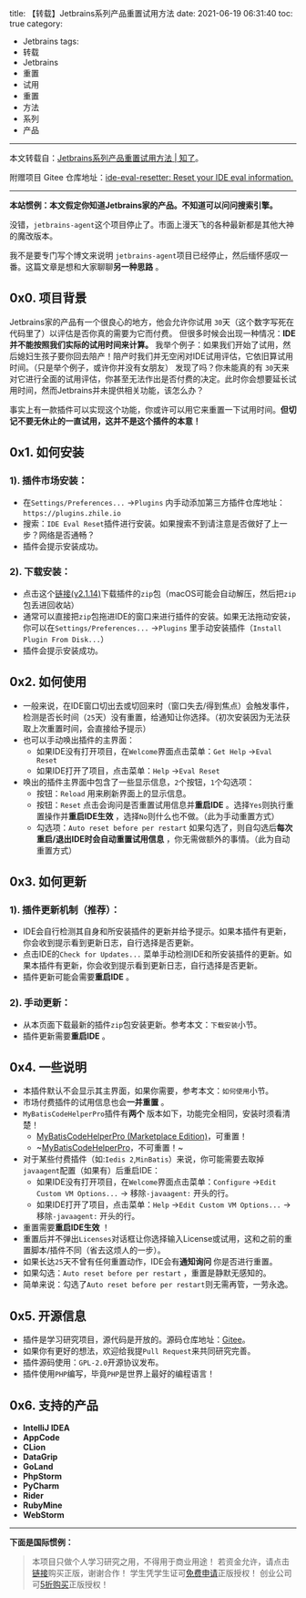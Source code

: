 title: 【转载】Jetbrains系列产品重置试用方法
date: 2021-06-19 06:31:40
toc: true
category: 
 - Jetbrains
tags: 
 - 转载
 - Jetbrains
 - 重置
 - 试用
 - 重置
 - 方法
 - 系列
 - 产品
---

本文转载自：[Jetbrains系列产品重置试用方法 | 知了](https://zhile.io/2020/11/18/jetbrains-eval-reset-da33a93d.html)。

附赠项目 Gitee 仓库地址：[ide-eval-resetter: Reset your IDE eval information.](https://gitee.com/pengzhile/ide-eval-resetter?_from=gitee_search)

---

**本站惯例：本文假定你知道Jetbrains家的产品。不知道可以问问搜索引擎。**

没错，`jetbrains-agent`这个项目停止了。市面上漫天飞的各种最新都是其他大神的魔改版本。

我不是要专门写个博文来说明 `jetbrains-agent`项目已经停止，然后缅怀感叹一番。这篇文章是想和大家聊聊**另一种思路** 。


<!-- more -->


## 0x0. 项目背景

Jetbrains家的产品有一个很良心的地方，他会允许你试用 `30`天（这个数字写死在代码里了）以评估是否你真的需要为它而付费。
但很多时候会出现一种情况：**IDE并不能按照我们实际的试用时间来计算。**
我举个例子：如果我们开始了试用，然后媳妇生孩子要你回去陪产！陪产时我们并无空闲对IDE试用评估，它依旧算试用时间。（只是举个例子，或许你并没有女朋友）
发现了吗？你未能真的有 `30`天来对它进行全面的试用评估，你甚至无法作出是否付费的决定。此时你会想要延长试用时间，然而Jetbrains并未提供相关功能，该怎么办？

事实上有一款插件可以实现这个功能，你或许可以用它来重置一下试用时间。**但切记不要无休止的一直试用，这并不是这个插件的本意！**

## 0x1. 如何安装

### 1). 插件市场安装：

* 在`Settings/Preferences...` ->`Plugins` 内手动添加第三方插件仓库地址：`https://plugins.zhile.io`
* 搜索：`IDE Eval Reset`插件进行安装。如果搜索不到请注意是否做好了上一步？网络是否通畅？
* 插件会提示安装成功。

### 2). 下载安装：

* 点击这个[链接(v2.1.14)](https://plugins.zhile.io/files/ide-eval-resetter-2.1.14-d2fedb86.zip)下载插件的`zip`包（macOS可能会自动解压，然后把`zip`包丢进回收站）
* 通常可以直接把`zip`包拖进IDE的窗口来进行插件的安装。如果无法拖动安装，你可以在`Settings/Preferences...` ->`Plugins` 里手动安装插件（`Install Plugin From Disk...`）
* 插件会提示安装成功。

## 0x2. 如何使用

* 一般来说，在IDE窗口切出去或切回来时（窗口失去/得到焦点）会触发事件，检测是否长时间（`25`天）没有重置，给通知让你选择。（初次安装因为无法获取上次重置时间，会直接给予提示）
* 也可以手动唤出插件的主界面：
  * 如果IDE没有打开项目，在`Welcome`界面点击菜单：`Get Help` ->`Eval Reset`
  * 如果IDE打开了项目，点击菜单：`Help` ->`Eval Reset`
* 唤出的插件主界面中包含了一些显示信息，`2`个按钮，`1`个勾选项：
  * 按钮：`Reload` 用来刷新界面上的显示信息。
  * 按钮：`Reset` 点击会询问是否重置试用信息并**重启IDE** 。选择`Yes`则执行重置操作并**重启IDE生效** ，选择`No`则什么也不做。（此为手动重置方式）
  * 勾选项：`Auto reset before per restart` 如果勾选了，则自勾选后**每次重启/退出IDE时会自动重置试用信息** ，你无需做额外的事情。（此为自动重置方式）

## 0x3. 如何更新

### 1). 插件更新机制（推荐）：

* IDE会自行检测其自身和所安装插件的更新并给予提示。如果本插件有更新，你会收到提示看到更新日志，自行选择是否更新。
* 点击IDE的`Check for Updates...` 菜单手动检测IDE和所安装插件的更新。如果本插件有更新，你会收到提示看到更新日志，自行选择是否更新。
* 插件更新可能会需要**重启IDE** 。

### 2). 手动更新：

* 从本页面下载最新的插件`zip`包安装更新。参考本文：`下载安装`小节。
* 插件更新需要**重启IDE** 。

## 0x4. 一些说明

* 本插件默认不会显示其主界面，如果你需要，参考本文：`如何使用`小节。
* 市场付费插件的试用信息也会**一并重置** 。
* `MyBatisCodeHelperPro`插件有**两个** 版本如下，功能完全相同，安装时须看清楚！
  * [MyBatisCodeHelperPro (Marketplace Edition)](https://plugins.jetbrains.com/plugin/14522-mybatiscodehelperpro-marketplace-edition-)，可重置！
  * ~[MyBatisCodeHelperPro](https://plugins.jetbrains.com/plugin/9837-mybatiscodehelperpro)，不可重置！~
* 对于某些付费插件（如:`Iedis 2`,`MinBatis`）来说，你可能需要去取掉`javaagent`配置（如果有）后重启IDE：
  * 如果IDE没有打开项目，在`Welcome`界面点击菜单：`Configure` ->`Edit Custom VM Options...` -> 移除`-javaagent:` 开头的行。
  * 如果IDE打开了项目，点击菜单：`Help` ->`Edit Custom VM Options...` -> 移除`-javaagent:` 开头的行。
* 重置需要**重启IDE生效** ！
* 重置后并不弹出`Licenses`对话框让你选择输入License或试用，这和之前的重置脚本/插件不同（省去这烦人的一步）。
* 如果长达`25`天不曾有任何重置动作，IDE会有**通知询问** 你是否进行重置。
* 如果勾选：`Auto reset before per restart` ，重置是静默无感知的。
* 简单来说：勾选了`Auto reset before per restart`则无需再管，一劳永逸。

## 0x5. 开源信息

* 插件是学习研究项目，源代码是开放的。源码仓库地址：[Gitee](https://gitee.com/pengzhile/ide-eval-resetter)。
* 如果你有更好的想法，欢迎给我提`Pull Request`来共同研究完善。
* 插件源码使用：`GPL-2.0`开源协议发布。
* 插件使用`PHP`编写，毕竟`PHP`是世界上最好的编程语言！

## 0x6. 支持的产品

* **IntelliJ IDEA**
* **AppCode**
* **CLion**
* **DataGrip**
* **GoLand**
* **PhpStorm**
* **PyCharm**
* **Rider**
* **RubyMine**
* **WebStorm**

---

**下面是国际惯例：**

> 本项目只做个人学习研究之用，不得用于商业用途！
> 若资金允许，请点击[链接](https://www.jetbrains.com/idea/buy/)购买正版，谢谢合作！
> 学生凭学生证可[免费申请](https://sales.jetbrains.com/hc/zh-cn/articles/207154369-%E5%AD%A6%E7%94%9F%E6%8E%88%E6%9D%83%E7%94%B3%E8%AF%B7%E6%96%B9%E5%BC%8F)正版授权！
> 创业公司可[5折购买](https://www.jetbrains.com/shop/eform/startup)正版授权！
